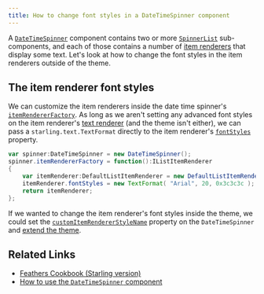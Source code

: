```yaml
---
title: How to change font styles in a DateTimeSpinner component
---
```


A [`DateTimeSpinner`](../date-time-spinner.html) component contains two or more [`SpinnerList`](../spinner-list.html) sub-components, and each of those contains a number of [item renderers](../default-item-renderers.html) that display some text. Let's look at how to change the font styles in the item renderers outside of the theme.

## The item renderer font styles

We can customize the item renderers inside the date time spinner's [`itemRendererFactory`](/api-reference/feathers/controls/DateTimeSpinner.html#itemRendererFactory). As long as we aren't setting any advanced font styles on the item renderer's [text renderer](../text-renderers.html) (and the theme isn't either), we can pass a `starling.text.TextFormat` directly to the item renderer's [`fontStyles`](/api-reference/feathers/controls/Button.html#fontStyles) property.

```actionscript
var spinner:DateTimeSpinner = new DateTimeSpinner();
spinner.itemRendererFactory = function():IListItemRenderer
{
	var itemRenderer:DefaultListItemRenderer = new DefaultListItemRenderer();
	itemRenderer.fontStyles = new TextFormat( "Arial", 20, 0x3c3c3c );
	return itemRenderer;
};
```

If we wanted to change the item renderer's font styles inside the theme, we could set the [`customItemRendererStyleName`](/api-reference/feathers/controls/DateTimeSpinner.html#customItemRendererStyleName) property on the `DateTimeSpinner` and [extend the theme](../extending-themes.html).

## Related Links

- [Feathers Cookbook (Starling version)](./index.md)
- [How to use the `DateTimeSpinner` component](../date-time-spinner.html)
